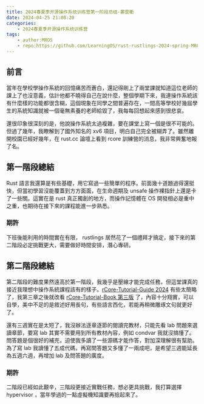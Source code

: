 ```yaml
---
title: 2024春夏季开源操作系统训练营第一阶段总结-婁雲衢
date: 2024-04-25 21:08:20
categories:
    - 2024春夏季开源操作系统训练营
tags:
    - author:MROS
    - repo:https://github.com/LearningOS/rust-rustlings-2024-spring-MROS
---
```


## 前言
當年在學校學操作系統的回憶痛苦而蒼白，還記得剛上了兩堂課就知道這位老師的課上了也沒意義，估計他都不曉得自己在說什麼，整個學期下來，我連操作系統該有什麼樣的功能都很含糊，這個現象在同學之間普遍存在，一間高等學校好幾屆學生的系統知識就被一個毫無素養的老師給毀了，我每每回想起來感到很悲哀。

還很印象很深刻的是，他說操作系統太過複雜，要在課堂上寫一個是很不可能的。但過了幾年，我瞭解到了國外知名的 xv6 項目，明白自己完全被糊弄了。雖然離開校園已經好幾年，在 rust.cc 論壇上看到 rcore 訓練營的消息，我非常興奮地報了名。

## 第一階段總結
Rust 語言我還算是有些基礎，用它寫過一些簡單的程序。前面幾十道題過得還挺快，但當初學習沒能覆蓋到方方面面，在生命週期及 unsafe 操作裸指針上還是卡了一些關。這實在是 rust 真正獨創的地方，而操作記憶體在 OS 開發相必是重中之重，也期待在接下來的課程能進一步熟悉。

### 期許
下班後能利用的時間實在有限， rustlings 居然花了一個禮拜才搞定，接下來的第二階段必定挑戰更大，需要做好時間安排，潛心專研。


## 第二階段總結
第二階段的難度果然遠高於第一階段，我幾乎是壓線才能完成任務，但這堂課真的接近我理想中操作系統課程該有的樣子。[rCore-Tutorial-Guide 2024](https://learningos.cn/rCore-Tutorial-Guide-2024S/) 有些太簡略了，我第三章之後就改看 [rCore-Tutorial-Book 第三版](https://rcore-os.cn/rCore-Tutorial-Book-v3/#) 了，內容十分翔實，可以自學，美中不足的是敘述好用長句，有些語言西化，若能再稍微雕琢文句就更好了。

還有三週實在是太短了，我沒辦法逐章逐節的閱讀完教材，只能先看 lab 問題來選讀章節，要寫 lab 其實不需要用到所有教材內容，例如 condvar 我就沒搞懂了。問答題是個很好的補充，迫使我多讀了一些源碼才能作答，對加深理解很有幫助。為了寫 lab 我讀懂了五成代碼，再寫問答題又多懂了一兩成吧，是希望三週能延長為五週六週，再增加 lab 及問答題的廣度。

### 期許
二階段已經如此艱辛，三階段更接近實戰任務，想必更具挑戰，我打算選擇 hypervisor ，當年學過的一點虛擬機知識要再撿起來了。
